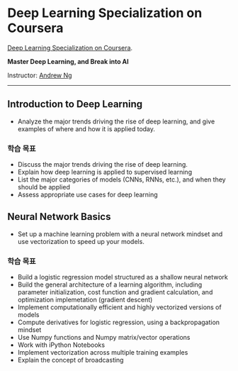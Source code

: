 # Deep Learning Specialization on Coursera

[Deep Learning Specialization on Coursera](https://www.coursera.org/specializations/deep-learning).

**Master Deep Learning, and Break into AI**

Instructor: [Andrew Ng](http://www.andrewng.org/)


---

## Introduction to Deep Learning
- Analyze the major trends driving the rise of deep learning, and give examples of where and how it is applied today.

### 학습 목표
- Discuss the major trends driving the rise of deep learning.
- Explain how deep learning is applied to supervised learning
- List the major categories of models (CNNs, RNNs, etc.), and when they should be applied
- Assess appropriate use cases for deep learning

## Neural Network Basics
- Set up a machine learning problem with a neural network mindset and use vectorization to speed up your models.

### 학습 목표
- Build a logistic regression model structured as a shallow neural network
- Build the general architecture of a learning algorithm, including parameter initialization, cost function and gradient calculation, and optimization implemetation (gradient descent)
- Implement computationally efficient and highly vectorized versions of models
- Compute derivatives for logistic regression, using a backpropagation mindset
- Use Numpy functions and Numpy matrix/vector operations
- Work with iPython Notebooks
- Implement vectorization across multiple training examples
- Explain the concept of broadcasting
